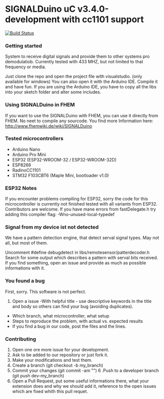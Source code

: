 # SIGNALDuino uC v3.4.0-development  with cc1101 support 
[![Build Status](https://travis-ci.org/RFD-FHEM/SIGNALDuino.svg?branch=master)](https://travis-ci.org/RFD-FHEM/SIGNALDuino)

### Getting started


System to receive digital signals and provide them to other systems pro demodulatiob. Currently tested with 433 MHZ, but not limited to that frequency or media.


Just clone the repo and open the project file with visualstudio. (only available for windows)
You can also open it with the Arduino IDE. 
Compile it and have fun.
If you are using the Arduino IDE, you have to copy all the libs into your sketch folder and alter some includes.

### Using SIGNALDuino in FHEM

If you want to use the SIGNALDuino with FHEM, you can use it directly from FHEM. No neet to compile any sourcode.
You find more Information here:
http://www.fhemwiki.de/wiki/SIGNALDuino



### Tested microcontrollers

* Arduino Nano
* Arduino Pro Mini
* ESP32 (ESP32-WROOM-32 / ESP32-WROOM-32D)
* ESP8266
* RadinoCC1101
* STM32 F103CBT6 (Maple Mini, bootloader v1.0)

### ESP32 Notes

If you encounter problems compiling for ESP32, sorry the code for this microcontroller is currently not finished tested with all variants from ESP32. Contributors are welcome. If you have mane errors from fastDelegate.h try adding this compiler flag:
 -Wno-unused-local-typedef

### Signal from my device ist not detected

We have a pattern detection engine, that detect serval signal types. May not all, but most of them.

Uncomment #define debugdetect in libs/remotesensor/patterdecoder.h
Search for some output which describes a pattern with serval bits received.
If you find something, open an issue and provide as much as possible informations with it.


### You found a bug

First, sorry. This software is not perfect.
1. Open a issue
-With helpful title - use descriptive keywords in the title and body so others can find your bug (avoiding duplicates).
- Which branch, what microcontroller, what setup
- Steps to reproduce the problem, with actual vs. expected results
- If you find a bug in our code, post the files and the lines. 

### Contributing

1. Open one ore more issue for your development.
2. Ask to be added to our repository or just fork it.
3. Make your modifications and test them.
4. Create a branch (git checkout -b my_branch)
5. Commit your changes (git commit -am "<some description>")
6 .Push to a developer branch (git push dev-<xyz >my_branch)
7. Open a Pull Request, put some useful informations there, what your extension does and why we should add it, reference to the open issues which are fixed whith this pull requet.